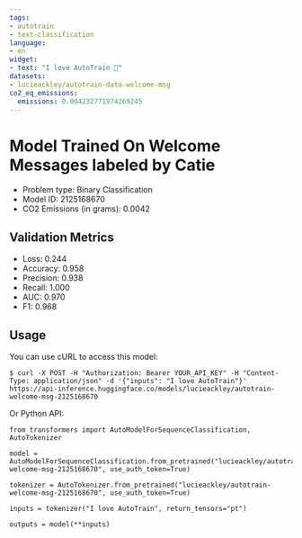 ```yaml
---
tags:
- autotrain
- text-classification
language:
- en
widget:
- text: "I love AutoTrain 🤗"
datasets:
- lucieackley/autotrain-data-welcome-msg
co2_eq_emissions:
  emissions: 0.004232771974269245
---
```


# Model Trained On Welcome Messages labeled by Catie

- Problem type: Binary Classification
- Model ID: 2125168670
- CO2 Emissions (in grams): 0.0042

## Validation Metrics

- Loss: 0.244
- Accuracy: 0.958
- Precision: 0.938
- Recall: 1.000
- AUC: 0.970
- F1: 0.968

## Usage

You can use cURL to access this model:

```
$ curl -X POST -H "Authorization: Bearer YOUR_API_KEY" -H "Content-Type: application/json" -d '{"inputs": "I love AutoTrain"}' https://api-inference.huggingface.co/models/lucieackley/autotrain-welcome-msg-2125168670
```

Or Python API:

```
from transformers import AutoModelForSequenceClassification, AutoTokenizer

model = AutoModelForSequenceClassification.from_pretrained("lucieackley/autotrain-welcome-msg-2125168670", use_auth_token=True)

tokenizer = AutoTokenizer.from_pretrained("lucieackley/autotrain-welcome-msg-2125168670", use_auth_token=True)

inputs = tokenizer("I love AutoTrain", return_tensors="pt")

outputs = model(**inputs)
```